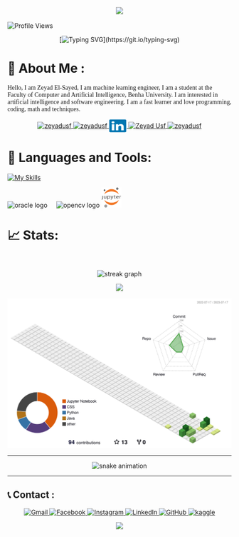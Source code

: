 

<p align="center">
  <img src="https://capsule-render.vercel.app/api?type=waving&color=gradient&height=100&section=header"/>
</p>

![Profile Views](https://komarev.com/ghpvc/?username=zeyadusf&color=blue)

<div align= "center">
  
[![Typing SVG](https://readme-typing-svg.demolab.com?font=Fira+Code&weight=600&size=27&duration=1000&pause=1500&center=true&vCenter=true&width=500&height=100&lines=Hi++%F0%9F%91%8B+.+.+.;I'm+Zeyad++El-Sayed...;I%E2%80%99m+Machine+Learning+Engineer..;Nice+to+meet+you+%E2%9D%A4%EF%B8%8F.)](https://git.io/typing-svg)
</div>

# 🎯 About Me :

<p style="font-family:verdana">
Hello, I am Zeyad El-Sayed, I am machine learning engineer, I am a student at the Faculty of Computer and Artificial Intelligence, Benha University. I am interested in artificial intelligence and software engineering. I am a fast learner and love programming, coding, math and techniques.
</p>
<!--social media-->
<div align="center">
<a href="https://www.kaggle.com/zeyadusf" target="blank">
  <img align="center" src="https://raw.githubusercontent.com/rahuldkjain/github-profile-readme-generator/master/src/images/icons/Social/kaggle.svg" alt="zeyadusf" height="30" width="40" />
</a>

 <a href="https://github.com/zeyadusf" target="blank">
   <img align="center" src="https://raw.githubusercontent.com/rahuldkjain/github-profile-readme-generator/master/src/images/icons/Social/github.svg" alt="zeyadusf" height="30" width="40" />
 </a>
  
<a href="https://www.linkedin.com/in/zeyadusf/" target="blank">
  <img align="center" src="https://raw.githubusercontent.com/devicons/devicon/master/icons/linkedin/linkedin-original.svg" alt="Zeyad Usf" height="30" width="40" />
  </a>
  
  <a href="https://www.facebook.com/ziayd.yosif" target="blank">
    <img align="center" src="https://raw.githubusercontent.com/rahuldkjain/github-profile-readme-generator/master/src/images/icons/Social/facebook.svg" alt="Zeyad Usf" height="30" width="40" />
  </a>
  
<a href="https://www.instagram.com/zeyadusf" target="blank">
  <img align="center" src="https://raw.githubusercontent.com/rahuldkjain/github-profile-readme-generator/master/src/images/icons/Social/instagram.svg" alt="zeyadusf" height="30" width="40" />
</a> 
</div>


# 🚀 Languages and Tools:
[![My Skills](https://skillicons.dev/icons?i=cpp,python,java,html,css,sass,mysql,sqlite,git,github,powershell,visualstudio,vscode,tensorflow,stackoverflow	)](https://skillicons.dev)
<div align="left">
  <img src="https://cdn.jsdelivr.net/gh/devicons/devicon/icons/oracle/oracle-original.svg" height="40" alt="oracle logo"  />
  <img width="12" />
  <img src="https://cdn.jsdelivr.net/gh/devicons/devicon/icons/opencv/opencv-original.svg" height="40" alt="opencv logo"  />
  <img src="https://raw.githubusercontent.com/devicons/devicon/master/icons/jupyter/jupyter-original-wordmark.svg" alt="Jupyter" width="45" height="45" />

</div>
<!--3d ani-->




# 📈  Stats:
<br clear="both">

<div align="center">



  <img src="https://streak-stats.demolab.com?user=zeyadusf&locale=en&mode=daily&theme=default&hide_border=false&border_radius=5&order=3" height="250" alt="streak graph"  /><br>
  
<!--  <img src="https://github-readme-stats.vercel.app/api?username=zeyadusf&hide_title=false&hide_rank=false&show_icons=true&include_all_commits=true&count_private=true&disable_animations=false&theme=vue&locale=en&hide_border=false&order=1" height="150" alt="stats graph"  />
  <img src="https://github-readme-stats.vercel.app/api/top-langs?username=zeyadusf&locale=en&hide_title=false&layout=compact&card_width=320&langs_count=5&theme=vue&hide_border=false&order=2" height="150" alt="languages graph"  />-->

![](http://github-profile-summary-cards.vercel.app/api/cards/profile-details?username=zeyadusf&theme=flag_india)


![svg](./profile-3d-contrib/profile-green-animate.svg)


 
</div>
<hr>
<!--snake-->

<div align="center">

  
![snake animation](https://raw.githubusercontent.com/zeyadusf/zeyadusf/output/github-contribution-grid-snake.svg)
</div>

<hr>

## 📞 Contact :

<p align="center">
  <a href="mailto:ziayd.usf@gmail.com" target="_blank">
  <img src="https://img.shields.io/badge/-Zeyad Usf-E0331F?style=flat&logo=gmail&logoColor=white" alt="Gmail" />
</a>
  
 <a href="https://www.facebook.com/ziayd.yosif" target="_blank">
  <img src="https://img.shields.io/badge/-Zeyad Usf-1877F2?style=flat&logo=facebook&logoColor=white" alt="Facebook" />
</a>

<a href="https://www.instagram.com/zeyadusf/" target="_blank">
  <img src="https://img.shields.io/badge/-zeyadusf-white?style=flat&logo=instagram&logoColor=#E65468" alt="Instagram" />
</a>


<a href="https://www.linkedin.com/in/zeyadusf/" target="_blank">
  <img src="https://img.shields.io/badge/-Zeyad Usf-0077B5?style=flat&logo=linkedin&logoColor=white" alt="LinkedIn" />

  <a href="https://github.com/zeyadusf/" target="_blank">
  <img src="https://img.shields.io/badge/-Zeyad Usf-403E3E?style=flat&logo=github&logoColor=white" alt="GitHub" />
</a>


  <a href="https://www.kaggle.com/zeyadusf" target="_blank">
  <img src="https://img.shields.io/badge/-Zeyad Usf-0077B5?style=flat&logo=kaggle&logoColor=white" alt="kaggle" />
</a>




<p align="center">

  <img src="https://capsule-render.vercel.app/api?type=waving&color=gradient&height=100&section=footer"/>
</p>


